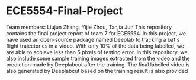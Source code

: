 # ECE5554-Final-Project
Team members: Liujun Zhang, Yijie Zhou, Tanjia Jun
This repository contains the final project report of team 7 for ECE5554. In this project, we have used an open-source package named Deeplab to tracking a bat's flight trajectories in a video. With only 10% of the data being labelled, we are able to achieve less than 5 pixels of testing error. In this repository, we also include some sample training images extracted from the video and the prediction made by Deeplabcut after the training. The final labelled video is also generated by Deeplabcut based on the training result is also provided
